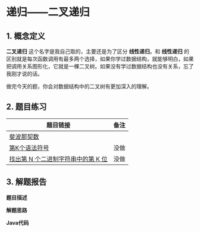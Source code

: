 # 递归——二叉递归

## 1. 概念定义

**二叉递归** 这个名字是我自己取的，主要还是为了区分 **线性递归**。和 **线性递归** 的区别就是每次函数调用有最多两个选择，如果你学过数据结构，就能够明白，如果把调用关系图形化，它就是一棵二叉树。如果没有学过数据结构也没有关系，忘了我刚才说的话。

做完今天的题，你会对数据结构中的二叉树有更加深入的理解。

## 2. 题目练习

| 题目链接                                                     | 备注 |
| ------------------------------------------------------------ | ---- |
| [斐波那契数](https://leetcode.cn/problems/fibonacci-number/) |      |
| [第K个语法符号](https://leetcode.cn/problems/k-th-symbol-in-grammar/) | 没做 |
| [找出第 N 个二进制字符串中的第 K 位](https://leetcode.cn/problems/find-kth-bit-in-nth-binary-string/) | 没做 |



## 3. 解题报告

**题目描述**

**解题思路**

**Java代码**

```java

```

